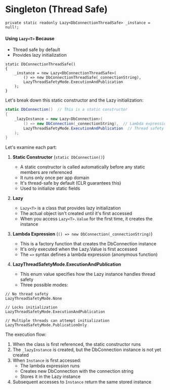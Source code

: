# Singleton (Thread Safe)
```
private static readonly Lazy<DbConnectionThreadSafe> _instance = null!;
```
#### Using `Lazy<T>` Because
- Thread safe by default
- Provides lazy initialization

```
static DbConnectionThreadSafe()
{
    _instance = new Lazy<DbConnectionThreadSafe>(
        () => new DbConnectionThreadSafe(_connectionString),
        LazyThreadSafetyMode.ExecutionAndPublication
    );
}
```
Let's break down this static constructor and the Lazy<T> initialization:

```csharp
static DbConnection()  // This is a static constructor
{
    _lazyInstance = new Lazy<DbConnection>(
        () => new DbConnection(_connectionString),  // Lambda expression
        LazyThreadSafetyMode.ExecutionAndPublication  // Thread safety mode
    );
}
```
Let's examine each part:

1. **Static Constructor** (`static DbConnection()`)
   - A static constructor is called automatically before any static members are referenced
   - It runs only once per app domain
   - It's thread-safe by default (CLR guarantees this)
   - Used to initialize static fields

2. **Lazy<T>**
   - `Lazy<T>` is a class that provides lazy initialization
   - The actual object isn't created until it's first accessed
   - When you access `Lazy<T>.Value` for the first time, it creates the instance

3. **Lambda Expression** (`() => new DbConnection(_connectionString)`)
   - This is a factory function that creates the DbConnection instance
   - It's only executed when the Lazy<T>.Value is first accessed
   - The `=>` syntax defines a lambda expression (anonymous function)

4. **LazyThreadSafetyMode.ExecutionAndPublication**
   - This enum value specifies how the Lazy<T> instance handles thread safety
   - Three possible modes:
```
// No thread safety
LazyThreadSafetyMode.None
     
// Locks initialization
LazyThreadSafetyMode.ExecutionAndPublication
     
// Multiple threads can attempt initialization
LazyThreadSafetyMode.PublicationOnly
```
The execution flow:
1. When the class is first referenced, the static constructor runs
2. The `_lazyInstance` is created, but the DbConnection instance is not yet created
3. When `Instance` is first accessed:
   - The lambda expression runs
   - Creates new DbConnection with the connection string
   - Stores it in the Lazy<T> instance
4. Subsequent accesses to `Instance` return the same stored instance

